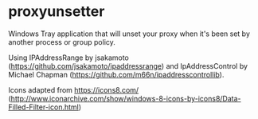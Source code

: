 # proxyunsetter
Windows Tray application that will unset your proxy when it's been set by another process or group policy.

Using IPAddressRange by jsakamoto (https://github.com/jsakamoto/ipaddressrange) and IpAddressControl by Michael Chapman (https://github.com/m66n/ipaddresscontrollib).

Icons adapted from https://icons8.com/
(http://www.iconarchive.com/show/windows-8-icons-by-icons8/Data-Filled-Filter-icon.html)

